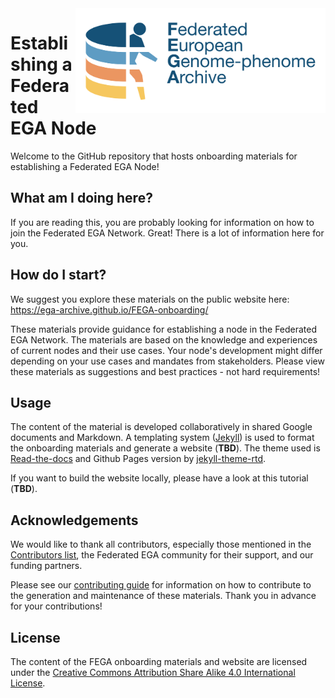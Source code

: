 <img src="./docs/assets/img/FEGA-logo-generic.svg" alt="Federated EGA logo, colored logo of storage disk with human figure emerging from behind and the text Federated European Genome-phenome Archive on the right." width="400"  align="right" />

# Establishing a Federated EGA Node

Welcome to the GitHub repository that hosts onboarding materials for establishing a Federated EGA Node!

## What am I doing here?

If you are reading this, you are probably looking for information on how to join the Federated EGA Network. Great! There is a lot of information here for you.

## How do I start?

We suggest you explore these materials on the public website here: https://ega-archive.github.io/FEGA-onboarding/

These materials provide guidance for establishing a node in the Federated EGA Network. The materials are based on the knowledge and experiences of current nodes and their use cases. Your node's development might differ depending on your use cases and mandates from stakeholders. Please view these materials as suggestions and best practices - not hard requirements!

## Usage

The content of the material is developed collaboratively in shared Google documents and Markdown. A templating system ([Jekyll](http://jekyllrb.com/)) is used to format the onboarding materials and generate a website (**TBD**). The theme used is [Read-the-docs](https://docs.readthedocs.io/en/stable/index.html) and Github Pages version by [jekyll-theme-rtd](https://github.com/carlosperate/jekyll-theme-rtd).

If you want to build the website locally, please have a look at this tutorial (**TBD**).

## Acknowledgements

We would like to thank all contributors, especially those mentioned in the [Contributors list](CONTRIBUTORS.yaml), the Federated EGA community for their support, and our funding partners.

Please see our [contributing guide](CONTRIBUTING.md) for information on how to contribute to the generation and maintenance of these materials. Thank you in advance for your contributions!

## License

The content of the FEGA onboarding materials and website are licensed under the [Creative Commons Attribution Share Alike 4.0 International License](https://creativecommons.org/licenses/by-sa/4.0/).

